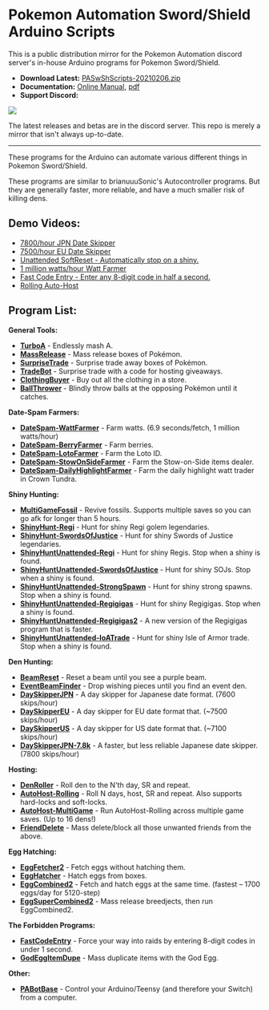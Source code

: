 # Pokemon Automation Sword/Shield Arduino Scripts
This is a public distribution mirror for the Pokemon Automation discord server's in-house Arduino programs for Pokemon Sword/Shield.

 - **Download Latest:** [PASwShScripts-20210206.zip](PASwShScripts-20210206.zip?raw=true)
 - **Documentation:** [Online Manual](Documentation/README.md), [pdf](User%20Manual.pdf)
 - **Support Discord:**

[<img src="https://canary.discordapp.com/api/guilds/695809740428673034/widget.png?style=banner2">](https://discord.gg/cQ4gWxN)

The latest releases and betas are in the discord server. This repo is merely a mirror that isn't always up-to-date.

-----

These programs for the Arduino can automate various different things in Pokemon Sword/Shield.

These programs are similar to brianuuuSonic's Autocontroller programs. But they are generally faster, more reliable, and have a much smaller risk of killing dens.

## Demo Videos:
 - [7800/hour JPN Date Skipper](https://cdn.discordapp.com/attachments/755635697737531544/755637307167735888/DaySkipperJPN-7.8k.mov)
 - [7500/hour EU Date Skipper](https://cdn.discordapp.com/attachments/755635697737531544/755638422558736434/DaySkipperEU-7.5k.mov)
 - [Unattended SoftReset - Automatically stop on a shiny.](https://cdn.discordapp.com/attachments/755635697737531544/772244388109090817/ShinyTerrakion.mp4)
 - [1 million watts/hour Watt Farmer](https://cdn.discordapp.com/attachments/755635697737531544/755640509376233522/WattFarmer.mov)
 - [Fast Code Entry - Enter any 8-digit code in half a second.](https://cdn.discordapp.com/attachments/755635697737531544/755642709183561789/FastCodeEntry.mov)
 - [Rolling Auto-Host](https://cdn.discordapp.com/attachments/755635697737531544/755891856172253194/RollingAutoHost.mov)

## Program List:

**General Tools:**
- [**TurboA**](Documentation/Programs/TurboA.md) - Endlessly mash A.
- [**MassRelease**](Documentation/Programs/MassRelease.md) - Mass release boxes of Pokémon.
- [**SurpriseTrade**](Documentation/Programs/SurpriseTrade.md) - Surprise trade away boxes of Pokémon.
- [**TradeBot**](Documentation/Programs/TradeBot.md) - Surprise trade with a code for hosting giveaways.
- [**ClothingBuyer**](Documentation/Programs/ClothingBuyer.md) - Buy out all the clothing in a store.
- [**BallThrower**](Documentation/Programs/BallThrower.md) - Blindly throw balls at the opposing Pokémon until it catches.

**Date-Spam Farmers:**
- [**DateSpam-WattFarmer**](Documentation/Programs/DateSpam-WattFarmer.md) - Farm watts. (6.9 seconds/fetch, 1 million watts/hour)
- [**DateSpam-BerryFarmer**](Documentation/Programs/DateSpam-BerryFarmer.md) - Farm berries.
- [**DateSpam-LotoFarmer**](Documentation/Programs/DateSpam-LotoFarmer.md) - Farm the Loto ID.
- [**DateSpam-StowOnSideFarmer**](Documentation/Programs/DateSpam-StowOnSideFarmer.md) - Farm the Stow-on-Side items dealer.
- [**DateSpam-DailyHighlightFarmer**](Documentation/Programs/DateSpam-DailyHighlightFarmer.md) - Farm the daily highlight watt trader in Crown Tundra.

**Shiny Hunting:**
- [**MultiGameFossil**](Documentation/Programs/MultiGameFossil.md) - Revive fossils. Supports multiple saves so you can go afk for longer than 5 hours.
- [**ShinyHunt-Regi**](Documentation/Programs/ShinyHunt-Regi.md) - Hunt for shiny Regi golem legendaries.
- [**ShinyHunt-SwordsOfJustice**](Documentation/Programs/ShinyHunt-SwordsOfJustice.md) - Hunt for shiny Swords of Justice legendaries.
- [**ShinyHuntUnattended-Regi**](Documentation/Programs/ShinyHuntUnattended-Regi.md) - Hunt for shiny Regis. Stop when a shiny is found.
- [**ShinyHuntUnattended-SwordsOfJustice**](Documentation/Programs/ShinyHuntUnattended-SwordsOfJustice.md) - Hunt for shiny SOJs. Stop when a shiny is found.
- [**ShinyHuntUnattended-StrongSpawn**](Documentation/Programs/ShinyHuntUnattended-StrongSpawn.md) - Hunt for shiny strong spawns. Stop when a shiny is found.
- [**ShinyHuntUnattended-Regigigas**](Documentation/Programs/ShinyHuntUnattended-Regigigas.md) - Hunt for shiny Regigigas. Stop when a shiny is found.
- [**ShinyHuntUnattended-Regigigas2**](Documentation/Programs/ShinyHuntUnattended-Regigigas2.md) - A new version of the Regigigas program that is faster.
- [**ShinyHuntUnattended-IoATrade**](Documentation/Programs/ShinyHuntUnattended-IoATrade.md) - Hunt for shiny Isle of Armor trade. Stop when a shiny is found.

**Den Hunting:**
- [**BeamReset**](Documentation/Programs/BeamReset.md) - Reset a beam until you see a purple beam.
- [**EventBeamFinder**](Documentation/Programs/EventBeamFinder.md) - Drop wishing pieces until you find an event den.
- [**DaySkipperJPN**](Documentation/Programs/DaySkipperJPN.md) - A day skipper for Japanese date format. (7600 skips/hour)
- [**DaySkipperEU**](Documentation/Programs/DaySkipperEU.md) - A day skipper for EU date format that.  (~7500 skips/hour)
- [**DaySkipperUS**](Documentation/Programs/DaySkipperUS.md) - A day skipper for US date format that.  (~7100 skips/hour)
- [**DaySkipperJPN-7.8k**](Documentation/Programs/DaySkipperJPN-7.8k.md) - A faster, but less reliable Japanese date skipper. (7800 skips/hour) 

**Hosting:**
- [**DenRoller**](Documentation/Programs/DenRoller.md) - Roll den to the N'th day, SR and repeat.
- [**AutoHost-Rolling**](Documentation/Programs/AutoHost-Rolling.md) - Roll N days, host, SR and repeat. Also supports hard-locks and soft-locks.
- [**AutoHost-MultiGame**](Documentation/Programs/AutoHost-MultiGame.md) - Run AutoHost-Rolling across multiple game saves. (Up to 16 dens!)
- [**FriendDelete**](Documentation/Programs/FriendDelete.md) - Mass delete/block all those unwanted friends from the above.

**Egg Hatching:**
- [**EggFetcher2**](Documentation/Programs/EggFetcher2.md) - Fetch eggs without hatching them.
- [**EggHatcher**](Documentation/Programs/EggHatcher.md) - Hatch eggs from boxes.
- [**EggCombined2**](Documentation/Programs/EggCombined2.md) - Fetch and hatch eggs at the same time. (fastest – 1700 eggs/day for 5120-step)
- [**EggSuperCombined2**](Documentation/Programs/EggSuperCombined2.md) - Mass release breedjects, then run EggCombined2.

**The Forbidden Programs:**
- [**FastCodeEntry**](Documentation/Programs/FastCodeEntry.md) - Force your way into raids by entering 8-digit codes in under 1 second.
- [**GodEggItemDupe**](Documentation/Programs/GodEggItemDupe.md) - Mass duplicate items with the God Egg.

**Other:**
- [**PABotBase**](Documentation/Programs/PABotBase.md) - Control your Arduino/Teensy (and therefore your Switch) from a computer.


